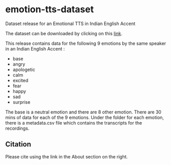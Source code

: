 # emotion-tts-dataset
Dataset release for an Emotional TTS in Indian English Accent

The dataset can be downloaded by clicking on this [link](https://emotion-tts.s3.ap-south-1.amazonaws.com/emotions.zip).

This release contains data for the following 9 emotions by the same speaker in an Indian English Accent :
- base
- angry
- apologetic
- calm
- excited
- fear
- happy
- sad
- surprise

The base is a neutral emotion and there are 8 other emotion. There are 30 mins of data for each of the 9 emotions.
Under the folder for each emotion, there is a metadata.csv file which contains the transcripts for the recordings.

## Citation

Please cite using the link in the About section on the right.
